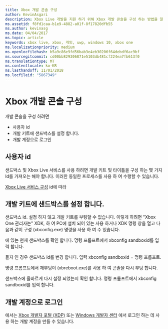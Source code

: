```yaml
---
title: Xbox 개발 콘솔 구성
author: KevinAsgari
description: Xbox Live 개발을 지원 하기 위해 Xbox 개발 콘솔을 구성 하는 방법을 알아봅니다.
ms.assetid: f8fd1caa-b1e9-4882-a01f-8f17820dfb55
ms.author: kevinasg
ms.date: 04/04/2017
ms.topic: article
keywords: xbox live, xbox, 게임, uwp, windows 10, xbox one
ms.localizationpriority: medium
ms.openlocfilehash: b5a9c86e9fd56bab3e4eb30206f64debdf6ac9bf
ms.sourcegitcommit: cd00bb829306871e5103db481cf224ea7fb613f0
ms.translationtype: MT
ms.contentlocale: ko-KR
ms.lasthandoff: 11/01/2018
ms.locfileid: "5867349"
---
```

# <a name="configure-your-xbox-development-console"></a>Xbox 개발 콘솔 구성

개발 콘솔을 구성 하려면
- 사용자 id
- 개발 키트에 샌드박스를 설정 합니다.
- 개발 계정으로 로그인

## <a name="get-your-ids"></a>사용자 id
샌드박스 및 Xbox Live 서비스를 사용 하려면 개발 키트 및 타이틀을 구성 하는 몇 가지 Id를 가져오는 해야 합니다. 이러한 동일한 프로세스를 사용 하 여 수행할 수 있습니다.

[Xbox Live 서비스 구성](../xbox-live-service-configuration.md) id에 따라

## <a name="set-your-sandbox-on-your-development-kits"></a>개발 키트에 샌드박스를 설정 합니다.
샌드박스 id. 설정 하지 않고 개발 키트를 부팅할 수 없습니다. 이렇게 하려면 "Xbox One 관리자는" XDK, 하 여 PC에 설치 되어 있는 사용 하거나 XDK 명령 창을 열고 다음과 같이 구성 (xbconfig.exe) 명령을 사용 하 여 수 있습니다.

에 있는 현재 샌드박스를 확인 합니다. 명령 프롬프트에서 xbconfig sandboxid를 입력 합니다.

들지 인 경우 샌드박스 id를 변경 합니다. 입력 xbconfig sandboxid =<your sandbox id> 명령 프롬프트.

명령 프롬프트에서 재부팅이 (xbreboot.exe)를 사용 하 여 콘솔을 다시 부팅 합니다.

샌드박스에 올바르게 다시 설정 되었는지 확인 합니다. 명령 프롬프트에서 xbconfig sandboxid를 입력 합니다.

## <a name="sign-in-with-a-development-account"></a>개발 계정으로 로그인

에서는 [Xbox 개발자 포털 (XDP)](https://xdp.xboxlive.com/User/Contact/MyAccess?selectedMenu=devaccounts) 또는 [Windows 개발자 센터](https://developer.microsoft.com/en-us/windows) 에서 로그인 하는 데 사용 하는 개발 계정을 만들 수 있습니다.
